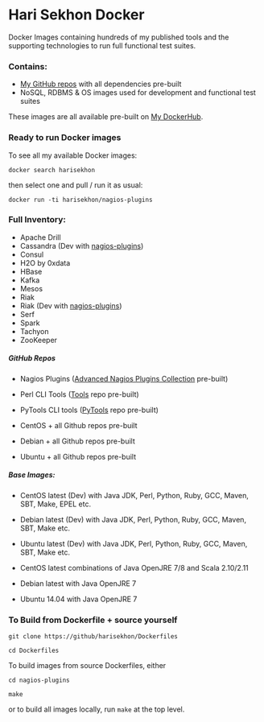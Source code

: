 Hari Sekhon Docker
=========================

Docker Images containing hundreds of my published tools and the supporting technologies to run full functional test suites.

### Contains:

* [My GitHub repos](https://github.com/HariSekhon) with all dependencies pre-built
* NoSQL, RDBMS & OS images used for development and functional test suites

These images are all available pre-built on [My DockerHub](https://hub.docker.com/u/harisekhon/).

### Ready to run Docker images

To see all my available Docker images:

```docker search harisekhon```

then select one and pull / run it as usual:

```docker run -ti harisekhon/nagios-plugins```

### Full Inventory:

- Apache Drill
- Cassandra (Dev with [nagios-plugins](https://github.com/harisekhon/nagios-plugins))
- Consul
- H2O by 0xdata
- HBase
- Kafka
- Mesos
- Riak
- Riak (Dev with [nagios-plugins](https://github.com/harisekhon/nagios-plugins))
- Serf
- Spark
- Tachyon
- ZooKeeper

##### GitHub Repos

- Nagios Plugins ([Advanced Nagios Plugins Collection](https://github.com/harisekhon/nagios-plugins) pre-built)
- Perl CLI Tools ([Tools](https://github.com/harisekhon/tools) repo pre-built)
- PyTools CLI tools ([PyTools](https://github.com/harisekhon/pytools) repo pre-built)

- CentOS + all Github repos pre-built
- Debian + all Github repos pre-built
- Ubuntu + all Github repos pre-built

##### Base Images:

- CentOS latest (Dev) with Java JDK, Perl, Python, Ruby, GCC, Maven, SBT, Make, EPEL etc.
- Debian latest (Dev) with Java JDK, Perl, Python, Ruby, GCC, Maven, SBT, Make etc.
- Ubuntu latest (Dev) with Java JDK, Perl, Python, Ruby, GCC, Maven, SBT, Make etc.

- CentOS latest combinations of Java OpenJRE 7/8 and Scala 2.10/2.11
- Debian latest with Java OpenJRE 7
- Ubuntu 14.04 with Java OpenJRE 7

### To Build from Dockerfile + source yourself

```
git clone https://github/harisekhon/Dockerfiles

cd Dockerfiles
```

To build images from source Dockerfiles, either

```
cd nagios-plugins

make
```

or to build all images locally, run ```make``` at the top level.
